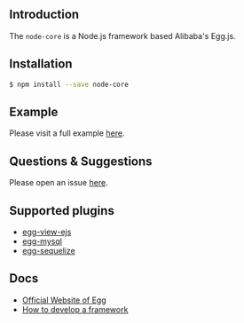 ## Introduction
The `node-core` is a Node.js framework based Alibaba's Egg.js.

## Installation
```bash
$ npm install --save node-core
```

## Example
Please visit a full example [here](https://github.com/zhaotoday/node-core/issues).

## Questions & Suggestions
Please open an issue [here](https://github.com/zhaotoday/node-core/issues).

## Supported plugins
- [egg-view-ejs](https://github.com/eggjs/egg-view-ejs)
- [egg-mysql](https://github.com/eggjs/egg-mysql)
- [egg-sequelize](https://github.com/eggjs/egg-sequelize)

## Docs
- [Official Website of Egg](https://eggjs.org/zh-cn/)
- [How to develop a framework](https://eggjs.org/zh-cn/advanced/framework.html)
